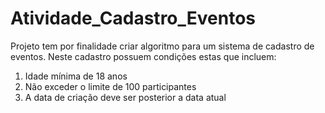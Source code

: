 # Atividade_Cadastro_Eventos

Projeto tem por finalidade criar algoritmo para um sistema de cadastro de eventos. Neste cadastro possuem condições estas que incluem:
<ol>
<li>Idade mínima de 18 anos</li>
<li>Não exceder o limite de 100 participantes</li>
<li>A data de criação deve ser posterior a data atual</li>

</ol>
